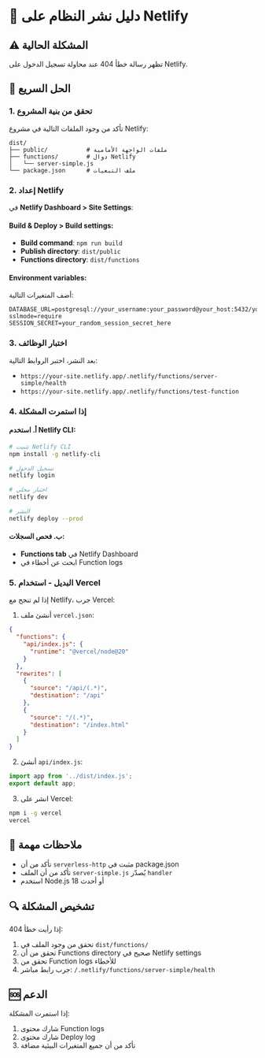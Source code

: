 # 🚀 دليل نشر النظام على Netlify

## ⚠️ المشكلة الحالية
تظهر رسالة خطأ 404 عند محاولة تسجيل الدخول على Netlify.

## 🔧 الحل السريع

### 1. تحقق من بنية المشروع
تأكد من وجود الملفات التالية في مشروع Netlify:
```
dist/
├── public/           # ملفات الواجهة الأمامية
├── functions/        # دوال Netlify
│   └── server-simple.js
└── package.json      # ملف التبعيات
```

### 2. إعداد Netlify
في **Netlify Dashboard > Site Settings**:

#### Build & Deploy > Build settings:
- **Build command**: `npm run build`
- **Publish directory**: `dist/public`
- **Functions directory**: `dist/functions`

#### Environment variables:
أضف المتغيرات التالية:
```
DATABASE_URL=postgresql://your_username:your_password@your_host:5432/your_database?sslmode=require
SESSION_SECRET=your_random_session_secret_here
```

### 3. اختبار الوظائف
بعد النشر، اختبر الروابط التالية:
- `https://your-site.netlify.app/.netlify/functions/server-simple/health`
- `https://your-site.netlify.app/.netlify/functions/test-function`

### 4. إذا استمرت المشكلة

#### أ. استخدم Netlify CLI:
```bash
# تثبيت Netlify CLI
npm install -g netlify-cli

# تسجيل الدخول
netlify login

# اختبار محلي
netlify dev

# النشر
netlify deploy --prod
```

#### ب. فحص السجلات:
- **Functions tab** في Netlify Dashboard
- ابحث عن أخطاء في Function logs

### 5. البديل - استخدام Vercel
إذا لم تنجح مع Netlify، جرب Vercel:

1. أنشئ ملف `vercel.json`:
```json
{
  "functions": {
    "api/index.js": {
      "runtime": "@vercel/node@20"
    }
  },
  "rewrites": [
    {
      "source": "/api/(.*)",
      "destination": "/api"
    },
    {
      "source": "/(.*)",
      "destination": "/index.html"
    }
  ]
}
```

2. أنشئ `api/index.js`:
```javascript
import app from '../dist/index.js';
export default app;
```

3. انشر على Vercel:
```bash
npm i -g vercel
vercel
```

## 📝 ملاحظات مهمة
- تأكد من أن `serverless-http` مثبت في package.json
- تأكد من أن الملف `server-simple.js` يُصدّر `handler`
- استخدم Node.js 18 أو أحدث

## 🔍 تشخيص المشكلة
إذا رأيت خطأ 404:
1. تحقق من وجود الملف في `dist/functions/`
2. تحقق من أن Functions directory صحيح في Netlify settings
3. تحقق من Function logs للأخطاء
4. جرب رابط مباشر: `/.netlify/functions/server-simple/health`

## 🆘 الدعم
إذا استمرت المشكلة:
1. شارك محتوى Function logs
2. شارك محتوى Deploy log
3. تأكد من أن جميع المتغيرات البيئية مضافة
